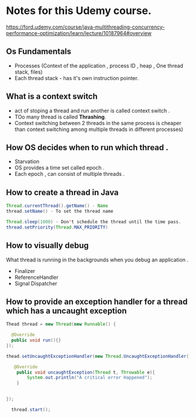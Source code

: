 # Notes for this Udemy course.  

https://ford.udemy.com/course/java-multithreading-concurrency-performance-optimization/learn/lecture/10187964#overview 

## Os Fundamentals
- Processes (Context of the application , process ID , heap , One thread stack, files)
- Each thread stack - has it's own instruction pointer.

## What is a context switch 
- act of stoping a thread and run another is called context switch .
- TOo many thread is called **Thrashing**.
- Context switching between 2 threads in the same process is cheaper than context switching among multiple threads in different processes)

## How OS decides when to run which thread . 
- Starvation 
- OS provides a time set called epoch .
- Each epoch , can consist of multiple threads .



## How to create a thread in Java 

```java
Thread.currentThread().getName() - Name
thread.setName() - To set the thread name

Thread.sleep(1000) - Don't schedule the thread until the time pass.
thread.setPriority(Thread.MAX_PRIORITY) 

```
## How to visually debug
What thread is running in the backgrounds when you debug an application . 
- Finalizer
- ReferenceHandler
- Signal Dispatcher 

## How to provide an exception handler for a thread which has a uncaught exception

```java
Thead thread = new Thread(new Runnable() {

  @Override
  public void run(){}
});

thead.setUncaughtExceptionHandler(new Thread.UncaughtExceptionHandler(){

   @Override
    public void uncaughtException(Thread t, Throwable e){
        System.out.println("A critical error Happened");
    } 
    

});

  thread.start();


```
